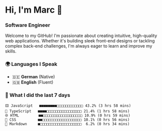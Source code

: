 # Hi, I'm Marc 👋 
### Software Engineer

Welcome to my GitHub! I'm passionate about creating intuitive, high-quality web applications. Whether it's building sleek front-end designs or tackling complex back-end challenges, I'm always eager to learn and improve my skills.  

### 🌍 Languages I Speak  
- 🇩🇪 **German** (Native)  
- 🇬🇧 **English** (Fluent)

### 🤯 What I did the last 7 days

```
🟨 JavaScript   ■■■■■■■■□□□□□□□□□□□□ 43.2% (3 hrs 58 mins)
🔷 TypeScript   ■■■■□□□□□□□□□□□□□□□□ 21.4% (1 hrs 58 mins)
🌐 HTML         ■■□□□□□□□□□□□□□□□□□□ 10.9% (0 hrs 59 mins)
🎨 CSS          ■■□□□□□□□□□□□□□□□□□□ 10.1% (0 hrs 56 mins)
📝 Markdown     ■□□□□□□□□□□□□□□□□□□□  6.2% (0 hrs 34 mins)
```